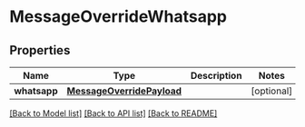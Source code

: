 # MessageOverrideWhatsapp

## Properties
Name | Type | Description | Notes
------------ | ------------- | ------------- | -------------
**whatsapp** | [**MessageOverridePayload**](MessageOverridePayload.md) |  | [optional] 

[[Back to Model list]](../README.md#documentation-for-models) [[Back to API list]](../README.md#documentation-for-api-endpoints) [[Back to README]](../README.md)


